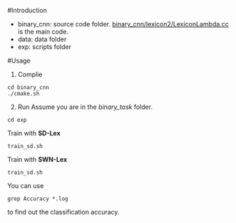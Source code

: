 #Introduction
 + binary_cnn: source code folder. [binary_cnn/lexicon2/LexiconLambda.cc](binary_cnn/lexicon2/LexiconLambda.cc) is the main code.
 + data: data folder
 + exp: scripts folder 

#Usage
1. Complie  
```
cd binary_cnn
./cmake.sh
```
2. Run
Assume you are in the *binary_task* folder. 
```
cd exp
```
Train with **SD-Lex**
```
train_sd.sh
```
Train with **SWN-Lex**
```
train_sd.sh
```
You can use 
```
grep Accuracy *.log
```
to find out the classification accuracy. 
